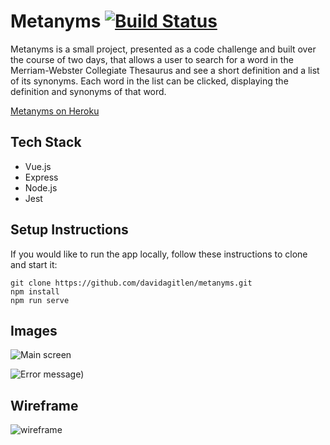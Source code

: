 # Metanyms [![Build Status](https://travis-ci.org/davidagitlen/metanyms.svg?branch=master)](https://travis-ci.org/davidagitlen/metanyms)

Metanyms is a small project, presented as a code challenge and built over the course of two days, that allows a user to search for a word in the Merriam-Webster Collegiate Thesaurus and see a short definition and a list of its synonyms. Each word in the list can be clicked, displaying the definition and synonyms of that word. 

[Metanyms on Heroku](https://metanyms.herokuapp.com/)

## Tech Stack 

* Vue.js
* Express
* Node.js
* Jest

## Setup Instructions

If you would like to run the app locally, follow these instructions to clone and start it: 

```
git clone https://github.com/davidagitlen/metanyms.git
npm install
npm run serve
```

## Images 

![Main screen](https://i.imgur.com/TFEW8TE.png)

![Error message](https://i.imgur.com/ePcbfpS.png))

## Wireframe
![wireframe](https://i.imgur.com/sZPPWxt.jpg)
